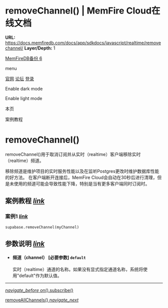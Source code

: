 # removeChannel() | MemFire Cloud在线文档

**URL:** https://docs.memfiredb.com/docs/app/sdkdocs/javascript/realtime/removechannel/
**Layer/Depth:** 1

[MemFireDB备份 6](/)

menu

[官网](https://memfiredb.com/)
[论坛](https://community.memfiredb.com/)
[登录](https://cloud.memfiredb.com/auth/login)

Enable dark mode

Enable light mode

本页

案例教程

# removeChannel()

removeChannel()用于取消订阅并从实时（realtime）客户端移除实时（realtime）频道。

移除频道是维护项目的实时服务性能以及在监听Postgres更改时维护数据库性能的好方法。
在客户端断开连接后，MemFire Cloud会自动在30秒后进行清理，但是未使用的频道可能会导致性能下降，特别是当有更多客户端同时订阅时。

## 案例教程 [*link*](#%e6%a1%88%e4%be%8b%e6%95%99%e7%a8%8b)

### 案例1 [*link*](#%e6%a1%88%e4%be%8b1)

```
supabase.removeChannel(myChannel)
```

## 参数说明 [*link*](#%e5%8f%82%e6%95%b0%e8%af%b4%e6%98%8e)

* #### 频道（channel） [必要参数] `default`

  实时（realtime）通道的名称。如果没有显式指定通道名称，系统将使用"default"作为默认值。

---

[*navigate\_before* on().subscribe()](/docs/app/sdkdocs/javascript/realtime/subscribe/)

[removeAllChannels() *navigate\_next*](/docs/app/sdkdocs/javascript/realtime/removeallchannels/)